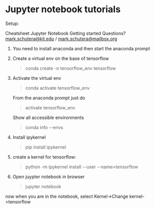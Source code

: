 # Jupyter notebook tutorials

Setup:

Cheatsheet
Jupyter Notebook Getting started
Questions? mark.schutera@kit.edu / mark.schutera@mailbox.org


1. You need to install anaconda and then start the anaconda prompt


2. Create a virtual env
 on the base of tensorflow
	>conda create -n tensorflow_env tensorflow



3. Activate the virtual env

	>conda activate tensorflow_env


   From the anaconda prompt just do
	>activate tensorflow_env

   Show all accessible environments
	>conda info --envs


4. Install ipykernel

	>pip install ipykernel



5. create a kernel for tensorflow:

	>python -m ipykernel install --user --name=tensorflow



6. Open juypter notebook in browser
	>jupyter notebook

now when you are in the notebook, select Kernel->Change kernel->tensorflow


